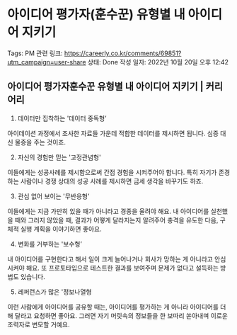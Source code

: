 # 아이디어 평가자(훈수꾼) 유형별 내 아이디어 지키기

Tags: PM
관련 링크: https://careerly.co.kr/comments/69851?utm_campaign=user-share
상태: Done
작성 일자: 2022년 10월 20일 오후 12:42

## ****아이디어 평가자훈수꾼 유형별 내 아이디어 지키기 | 커리어리****

1. 데이터만 집착하는 '데이터 중독형’

아이데이션 과정에서 조사한 자료들 가운데 적합한 데이터를 제시하면 됩니다. 심증 대신 물증을 주는 것이죠.

2. 자신의 경험만 믿는 '고정관념형'

이들에게는 성공사례를 제시함으로써 간접 경험을 시켜주어야 합니다. 특히 자기가 존경하는 사람이나 경쟁 상대의 성공 사례를 제시하면 금세 생각을 바꾸기도 하죠.

3. 관심 없어 보이는 '무반응형’

 이들에게는 지금 가만히 있을 때가 아니라고 경종을 울려야 해요. 내 아이디어를 실천했을 때와 그러지 않았을 때, 결과가 어떻게 달라지는지 알려주어 충격을 유도한 다음, 구체적 실행 계획을 이야기하면 좋아요.

4. 변화를 거부하는 '보수형’

내 아이디어를 구현한다고 해서 일이 크게 늘어나거나 회사가 망하는 게 아니라고 안심시켜야 해요. 또 프로토타입으로 테스트한 결과를 보여주며 문제가 없다고 설득하는 방법도 있습니다.

5. 레퍼런스가 많은 '정보나열형

이런 사람에게 아이디어를 공유할 때는, 아이디어를 평가하는 게 아니라 아이디어를 더해 달라고 요청하면 좋아요. 그러면 자기 머릿속의 정보들을 한 보따리 쏟아내며 이로운 조력자로 변모할 거예요.